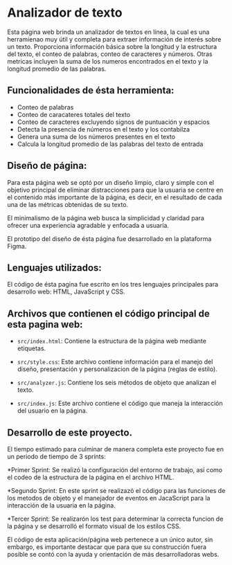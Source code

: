 # Analizador de texto
Esta página web brinda un analizador de textos en línea, la cual es una herramienao muy útil y completa para extraer información de interés sobre un texto. Proporciona 
información básica sobre la longitud y la estructura del texto, el conteo de palabras, conteo de caracteres y números. Otras metricas incluyen la suma de los numeros encontrados en el texto y la longitud promedio de las palabras. 

## Funcionalidades de ésta herramienta:
 
 - Conteo de palabras
 - Conteo de caracateres totales del texto
 - Conteo de caracteres excluyendo signos de puntuación y espacios
 - Detecta la presencia de números en el texto y los contabilza
 - Genera una suma de los números presentes en el texto
 - Calcula la longitud promedio de las palabras del texto de entrada

## Diseño de página:

Para esta página web se optó por un diseño limpio, claro y simple con el objetivo principal de eliminar distracciones para que la usuaria se centre en el contenido más importante de la página, es decir, en el resultado de cada una de las métricas obtenidas de su texto.

El minimalismo de la página web busca la simplicidad y claridad para ofrecer una experiencia agradable y enfocada a usuaria.

El prototipo del diseño de ésta página fue desarrollado en la plataforma Figma.

## Lenguajes utilizados:

El código de ésta pagina fue escrito en los tres lenguajes principales para desarrollo web: HTML, JavaScript y CSS.

## Archivos que contienen el código principal de esta pagina web:

* `src/index.html`: Contiene la estructura de la página web mediante etiquetas. 

* `src/style.css`: Este archivo contiene información para el manejo del diseño, presentación y personalizacion de la página (reglas de estilo).

* `src/analyzer.js`: Contiene los seis métodos de objeto que analizan el texto.

* `src/index.js`: Este archivo contiene el código que maneja la interacción del usuario en la página.

## Desarrollo de este proyecto.

El tiempo estimado para culminar de manera completa este proyecto fue en un periodo de tiempo de 3 sprints:

*Primer Sprint: Se realizó la configuración del entorno de trabajo, así como el codeo de la estructura de la página en el archivo HTML.

*Segundo Sprint: En este sprint se realizazó el código para las funciones de los metodos de objeto y el manejador de eventos en JacaScript para la interacción de la usuaria en la página.

*Tercer Sprint: Se realizarón los test para determinar la correcta funcion de la página y se desarrolló el formato visual de los estilos CSS.

El código de esta aplicación/página web pertenece a un único autor, sin embargo, es importante destacar que para que su construcción fuera posible se contó con la ayuda y orientación de más desarrolladoras webs. 
